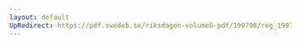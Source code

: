 ```yaml
---
layout: default
UpRedirect: https://pdf.swedeb.se/riksdagen-volumeG-pdf/199798/reg_199798/reg_199798_0447.pdf
---
```


